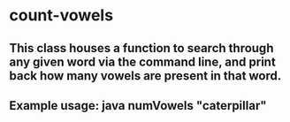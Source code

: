 # count-vowels

## This class houses a function to search through any given word via the command line, and print back how many vowels are present in that word.

## Example usage: java numVowels "caterpillar"